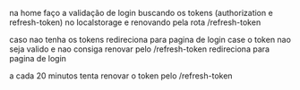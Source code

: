 na home faço a validação de login buscando os tokens (authorization e refresh-token)
no localstorage e renovando pela rota /refresh-token

caso nao tenha os tokens redireciona para pagina de login
case o token nao seja valido e nao consiga renovar pelo /refresh-token redireciona para pagina de login

a cada 20 minutos tenta renovar o token pelo /refresh-token
